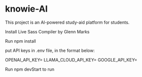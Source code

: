 # knowie-AI

This project is an AI-powered study-aid platform for students.

Install Live Sass Compiler by Glenn Marks

Run npm install

put API keys in .env file, in the format below:

OPENAI_API_KEY= 
LLAMA_CLOUD_API_KEY= 
GOOGLE_API_KEY= 

Run npm devStart to run 



